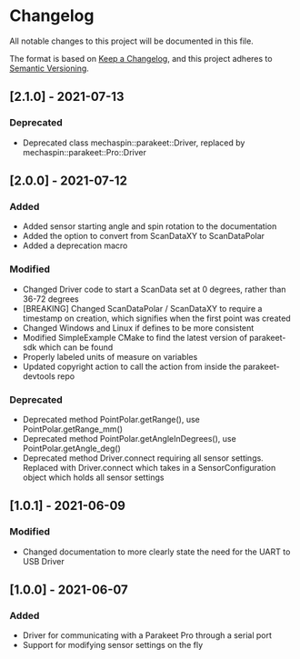 # Changelog
All notable changes to this project will be documented in this file.

The format is based on [Keep a Changelog](https://keepachangelog.com/en/1.0.0/),
and this project adheres to [Semantic Versioning](https://semver.org/spec/v2.0.0.html).

## [2.1.0] - 2021-07-13
### Deprecated
- Deprecated class mechaspin::parakeet::Driver, replaced by mechaspin::parakeet::Pro::Driver

## [2.0.0] - 2021-07-12
### Added
- Added sensor starting angle and spin rotation to the documentation
- Added the option to convert from ScanDataXY to ScanDataPolar
- Added a deprecation macro
### Modified
- Changed Driver code to start a ScanData set at 0 degrees, rather than 36-72 degrees
- [BREAKING] Changed ScanDataPolar / ScanDataXY to require a timestamp on creation, which signifies when the first point was created
- Changed Windows and Linux if defines to be more consistent
- Modified SimpleExample CMake to find the latest version of parakeet-sdk which can be found
- Properly labeled units of measure on variables
- Updated copyright action to call the action from inside the parakeet-devtools repo
### Deprecated
- Deprecated method PointPolar.getRange(), use PointPolar.getRange_mm()
- Deprecated method PointPolar.getAngleInDegrees(), use PointPolar.getAngle_deg()
- Deprecated method Driver.connect requiring all sensor settings. Replaced with Driver.connect which takes in a SensorConfiguration object which holds all sensor settings

## [1.0.1] - 2021-06-09
### Modified
- Changed documentation to more clearly state the need for the UART to USB Driver

## [1.0.0] - 2021-06-07
### Added
- Driver for communicating with a Parakeet Pro through a serial port
- Support for modifying sensor settings on the fly
